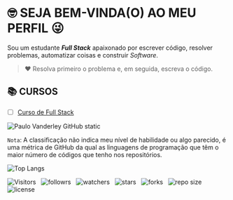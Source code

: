 <!-- TÍTULO PRINCIPAL -->

# :nerd_face: **SEJA BEM-VINDA(O) AO MEU PERFIL** :stuck_out_tongue_winking_eye:

<!-- DESCRIÇÃO -->

Sou um estudante ***Full Stack*** apaixonado por escrever código, resolver problemas, automatizar coisas e construir *Software*.

<!-- CITAÇÕES -->

> :heart: Resolva primeiro o problema e, em seguida, escreva o código.
>
<!-- CONTATOS -->

<!-- CURSOS -->

## :books: **CURSOS**

<!-- - [ ] Curso de Agência Web -->
<!-- - [ ] Curso de Android Arch -->
<!-- - [ ] Curso de Android Express -->
<!-- - [ ] Curso de Banco de Dados -->
<!-- - [ ] Curso de Desenvolvimento de Aplicativos -->
<!-- - [ ] Curso de Desenvolvimento Web (2.0) -->
<!-- - [ ] Curso de Desenvolvimento Web — Do Zero ao Primeiro Projeto   -->
<!-- - [ ] Curso de Desenvolvimento Web Completo -->
<!-- - [ ] Curso de Design de Aplicativos -->
<!-- - [ ] Curso de Design Para Web -->
<!-- - [ ] Curso de Front-end (2.0) -->
- [ ] [Curso de Full Stack](https://github.com/Devsgeeknerd/curso-de-full-stack "Ir Para o Curso")
<!-- - [ ] Curso de Infraestrutura Web -->
<!-- - [ ] Curso de Inglês Para Programadores -->
<!-- - [ ] Curso de JavaScript Completo -->
<!-- - [ ] Curso de Lógica de Programação -->
<!-- - [ ] Curso de Marketing Digital Para Programadores -->
<!-- - [ ] Curso de Node.js -->
<!-- - [ ] Curso de PHP Jedi -->
<!-- - [ ] Curso de Produtividade Para Programadores -->
<!-- - [ ] Curso de Web Design Express -->
<!-- - [ ] Curso de Webmaster Front-end Completo -->
<!-- - [ ] Curso de WordPress Completo -->

<!-- PROJETOS DOS CURSOS -->

<!-- PROJETOS DOS TREINAMENTOS -->

<!-- PROJETOS PRÓPRIOS -->

<!-- LINGUAGENS DE PROGRAMAÇÃO -->

<!-- FRAMEWORKS -->

<!-- BIBLIOTECAS -->

<!-- FERRAMENTAS -->

<!-- ESTATÍSTICAS DO GIHUB -->

![Paulo Vanderley GitHub static](https://github-readme-stats.vercel.app/api?username=Devsgeeknerd&count_private=true&show_icons=true&title_color=fff&bg_color=DEG,833ab4,fd1d1d,fcb045&icon_color=fff&text_color=000&include_all-commits=true&border_radius=18&locale=pt-BR)

<!-- NOTA -->

`Nota`: A classificação não indica meu nível de habilidade ou algo parecido, é uma métrica de GitHub da qual as linguagens de programação que têm o maior número de códigos que tenho nos repositórios.

<!-- RANK DOS ARQUIVOS -->

![Top Langs](https://github-readme-stats.vercel.app/api/top-langs/?username=Devsgeeknerd&layout=default&langs_count=36&title_color=4b0082&bg_color=c3e6h9&card_width=auto&custom_title=Classificação)

<!-- INFORMAÇÕES -->

![Visitors](https://api.visitorbadge.io/api/visitors?path=Devsgeeknerd%2FDevsgeeknerd&label=Visitantes&labelColor=%23f9e64f&countColor=%23008000&style=plastic "Total de Visitas")
&nbsp;
![followrs](https://img.shields.io/github/followers/Devsgeeknerd?style=plastic&label=SEGUIDORES&labelColor=f9e64f "Total de Seguidores")
&nbsp;
![watchers](https://img.shields.io/github/watchers/Devsgeeknerd/Devsgeeknerd?style=plastic&label=OBSERVADORES&labelColor=f9e64f "Total de Observadores")
&nbsp;
![stars](https://img.shields.io/github/stars/Devsgeeknerd/Devsgeeknerd?style=plastic&label=ESTRELAS&labelColor=f9e64f "Total de Estrelas Recebidas")
&nbsp;
![forks](https://img.shields.io/github/forks/Devsgeeknerd/Devsgeeknerd?style=plastic&label=BIFURCAÇÕES&labelColor=f9e64f "Total de Bifurcações")
&nbsp;
![repo size](https://img.shields.io/github/repo-size/Devsgeeknerd/Devsgeeknerd?style=plastic&label=TAMANHO&labelColor=f9e64f "Tamanho do Repositório")
&nbsp;
![license](https://img.shields.io/github/license/Devsgeeknerd/Devsgeeknerd?style=plastic&label=LICENÇA&labelColor=f9e64f "Licença do Repositório")
